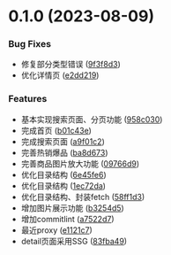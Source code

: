 # 0.1.0 (2023-08-09)


### Bug Fixes

* 修复部分类型错误 ([9f3f8d3](https://github.com/hqw567/next-163-store/commit/9f3f8d3a878e824519cc7c9da4b9f75f117aa4d6))
* 优化详情页 ([e2dd219](https://github.com/hqw567/next-163-store/commit/e2dd2193ce851ab71493a4f519b263852bdf9283))


### Features

* 基本实现搜索页面、分页功能 ([958c030](https://github.com/hqw567/next-163-store/commit/958c03003e97f6d59385e238d5c71f18a2dbbdc8))
* 完成首页 ([b01c43e](https://github.com/hqw567/next-163-store/commit/b01c43e13efea0a950b664ddf70027cedb87545c))
* 完成搜索页面 ([a9f01c2](https://github.com/hqw567/next-163-store/commit/a9f01c2295b5384c8a2c0cfd8bb12d63ed84663a))
* 完善热销爆品 ([ba8d673](https://github.com/hqw567/next-163-store/commit/ba8d673d24b7d41530a03bee6a72e69c090a7aa0))
* 完善商品图片放大功能 ([09766d9](https://github.com/hqw567/next-163-store/commit/09766d9d8b7ff17575c20278904fbd5edf0ef1af))
* 优化目录结构 ([6e45fe6](https://github.com/hqw567/next-163-store/commit/6e45fe64375f6290f32df3f2f80ab51e37a09dc8))
* 优化目录结构 ([1ec72da](https://github.com/hqw567/next-163-store/commit/1ec72da228e3a4e70ce09baeef12c1b97a30a5f8))
* 优化目录结构、封装fetch ([58ff1d3](https://github.com/hqw567/next-163-store/commit/58ff1d349747d8085a06ccd3fa07d7ab6cdce0f3))
* 增加图片展示功能 ([b3254d5](https://github.com/hqw567/next-163-store/commit/b3254d55d02b16cd41c362904ed8144912d4fd12))
* 增加commitlint ([a7522d7](https://github.com/hqw567/next-163-store/commit/a7522d7fe4ac5fb926e03792056ec8b8689f3749))
* 最近proxy ([e1121c7](https://github.com/hqw567/next-163-store/commit/e1121c7b69e10c9f08a7e28bb1102c0366ae98eb))
* detail页面采用SSG ([83fba49](https://github.com/hqw567/next-163-store/commit/83fba492dac9da09db7664ccd23dfb93f9c062e4))



